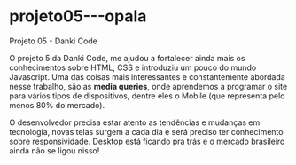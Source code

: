 # projeto05---opala
Projeto 05 - Danki Code

O projeto 5 da Danki Code, me ajudou a fortalecer ainda mais os conhecimentos sobre HTML, CSS e introduziu um pouco do mundo Javascript. Uma das coisas mais interessantes e constantemente abordada nesse trabalho, são as **media queries**, onde aprendemos a programar o site para vários tipos de dispositivos, dentre eles o Mobile (que representa pelo menos 80% do mercado). 

O desenvolvedor precisa estar atento as tendências e mudanças em tecnologia, novas telas surgem a cada dia e será preciso ter conhecimento sobre responsividade. Desktop está ficando pra trás e o mercado brasileiro ainda não se ligou nisso! 
